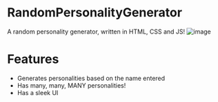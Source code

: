 # RandomPersonalityGenerator
A random personality generator, written in HTML, CSS and JS!
![image](https://github.com/user-attachments/assets/3cdf23a0-17a3-403d-9d35-0b3ef832ff3d)

# Features
 - Generates personalities based on the name entered
 - Has many, many, MANY personalities!
 - Has a sleek UI

